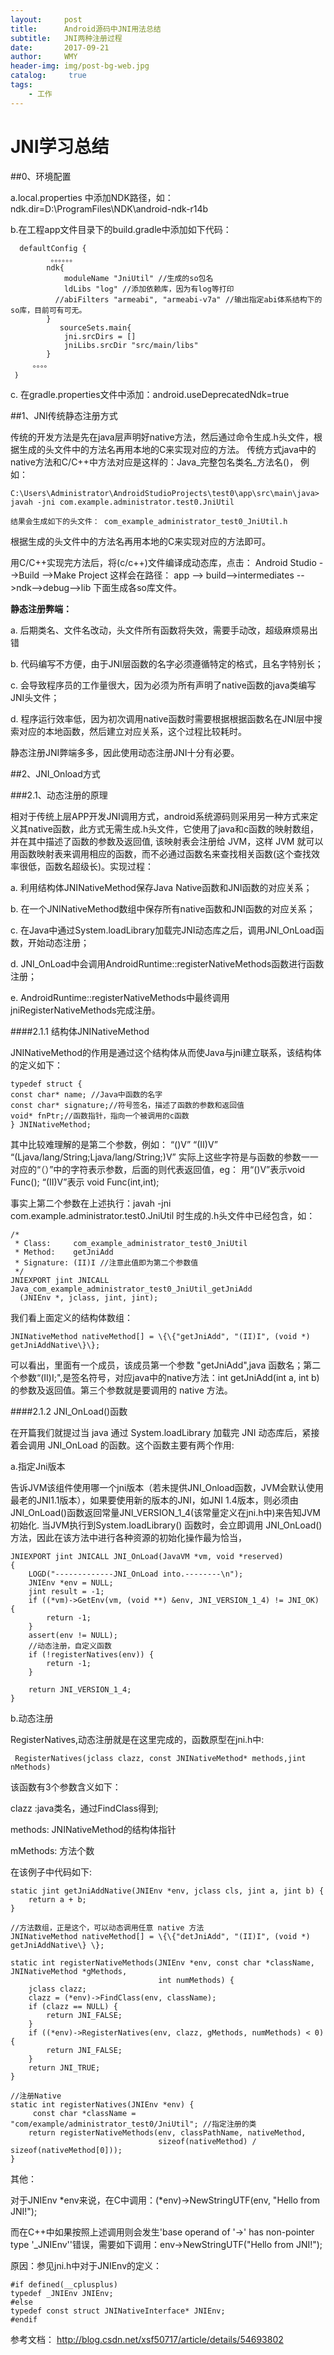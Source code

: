 ```yaml
---
layout:     post
title:      Android源码中JNI用法总结
subtitle:   JNI两种注册过程
date:       2017-09-21
author:     WMY
header-img: img/post-bg-web.jpg
catalog: 	 true
tags: 
    - 工作
---
```



# JNI学习总结


##0、环境配置

a.local.properties 中添加NDK路径，如：ndk.dir=D\:\\ProgramFiles\\NDK\\android-ndk-r14b

b.在工程app文件目录下的build.gradle中添加如下代码：

	  defaultConfig {
	         。。。。。。
	        ndk{
	            moduleName "JniUtil" //生成的so包名
	            ldLibs "log" //添加依赖库，因为有log等打印
	          //abiFilters "armeabi", "armeabi-v7a" //输出指定abi体系结构下的so库，目前可有可无。
	        }
	           sourceSets.main{
	            jni.srcDirs = []
	            jniLibs.srcDir "src/main/libs"
	        }
	     。。。。
	 ｝

c. 在gradle.properties文件中添加：android.useDeprecatedNdk=true 


##1、JNI传统静态注册方式

传统的开发方法是先在java层声明好native方法，然后通过命令生成.h头文件，根据生成的头文件中的方法名再用本地的C来实现对应的方法。
传统方式java中的native方法和C/C++中方法对应是这样的：Java_完整包名类名_方法名()， 例如：

	C:\Users\Administrator\AndroidStudioProjects\test0\app\src\main\java>
	javah -jni com.example.administrator.test0.JniUtil

	结果会生成如下的头文件： com_example_administrator_test0_JniUtil.h

根据生成的头文件中的方法名再用本地的C来实现对应的方法即可。

用C/C++实现完方法后，将(c/c++)文件编译成动态库，点击： Android Studio -->Build -->Make Project 这样会在路径： app --> build-->intermediates -->ndk-->debug-->lib 下面生成各so库文件。

**静态注册弊端：**

a. 后期类名、文件名改动，头文件所有函数将失效，需要手动改，超级麻烦易出错

b. 代码编写不方便，由于JNI层函数的名字必须遵循特定的格式，且名字特别长；

c. 会导致程序员的工作量很大，因为必须为所有声明了native函数的java类编写JNI头文件；

d. 程序运行效率低，因为初次调用native函数时需要根据根据函数名在JNI层中搜索对应的本地函数，然后建立对应关系，这个过程比较耗时。

静态注册JNI弊端多多，因此使用动态注册JNI十分有必要。


##2、JNI_Onload方式 


###2.1、动态注册的原理
 
相对于传统上层APP开发JNI调用方式，android系统源码则采用另一种方式来定义其native函数，此方式无需生成.h头文件，它使用了java和c函数的映射数组，并在其中描述了函数的参数及返回值, 该映射表会注册给 JVM，这样 JVM 就可以用函数映射表来调用相应的函数，而不必通过函数名来查找相关函数(这个查找效率很低，函数名超级长)。实现过程：

a. 利用结构体JNINativeMethod保存Java Native函数和JNI函数的对应关系；

b. 在一个JNINativeMethod数组中保存所有native函数和JNI函数的对应关系；

c. 在Java中通过System.loadLibrary加载完JNI动态库之后，调用JNI_OnLoad函数，开始动态注册；

d. JNI_OnLoad中会调用AndroidRuntime::registerNativeMethods函数进行函数注册；

e. AndroidRuntime::registerNativeMethods中最终调用jniRegisterNativeMethods完成注册。


####2.1.1 结构体JNINativeMethod

 JNINativeMethod的作用是通过这个结构体从而使Java与jni建立联系，该结构体的定义如下：

	typedef struct {
	const char* name; //Java中函数的名字
	const char* signature;//符号签名，描述了函数的参数和返回值
	void* fnPtr;//函数指针，指向一个被调用的c函数
	} JNINativeMethod;


其中比较难理解的是第二个参数，例如：
“()V” “(II)V”  “(Ljava/lang/String;Ljava/lang/String;)V”
实际上这些字符是与函数的参数一一对应的“（）”中的字符表示参数，后面的则代表返回值，eg：
用“()V”表示void Func(); “(II)V”表示 void Func(int,int);

事实上第二个参数在上述执行：javah -jni com.example.administrator.test0.JniUtil 时生成的.h头文件中已经包含，如：
	
	/*
	 * Class:     com_example_administrator_test0_JniUtil
	 * Method:    getJniAdd
	 * Signature: (II)I //注意此值即为第二个参数值
	 */
	JNIEXPORT jint JNICALL Java_com_example_administrator_test0_JniUtil_getJniAdd
	  (JNIEnv *, jclass, jint, jint);



我们看上面定义的结构体数组：

	JNINativeMethod nativeMethod[] = \{\{"getJniAdd", "(II)I", (void *) getJniAddNative\}\};
 
可以看出，里面有一个成员，该成员第一个参数 "getJniAdd",java 函数名；第二个参数“(II)I;",是签名符号，对应java中的native方法：int getJniAdd(int a, int b)的参数及返回值。第三个参数就是要调用的 native 方法。

####2.1.2 JNI_OnLoad()函数

在开篇我们就提过当 java 通过 System.loadLibrary 加载完 JNI 动态库后，紧接着会调用 JNI_OnLoad 的函数。这个函数主要有两个作用:

a.指定Jni版本

告诉JVM该组件使用哪一个jni版本（若未提供JNI_Onload函数，JVM会默认使用最老的JNI1.1版本），如果要使用新的版本的JNI，如JNI 1.4版本，则必须由JNI_OnLoad()函数返回常量JNI_VERSION_1_4(该常量定义在jni.h中)来告知JVM初始化.
当JVM执行到System.loadLibrary() 函数时，会立即调用 JNI_OnLoad() 方法，因此在该方法中进行各种资源的初始化操作最为恰当，

	JNIEXPORT jint JNICALL JNI_OnLoad(JavaVM *vm, void *reserved)
	{
	    LOGD("-------------JNI_OnLoad into.--------\n");
	    JNIEnv *env = NULL;
	    jint result = -1;
	    if ((*vm)->GetEnv(vm, (void **) &env, JNI_VERSION_1_4) != JNI_OK) {
	        return -1;
	    }
	    assert(env != NULL);
	    //动态注册，自定义函数
	    if (!registerNatives(env)) {
	        return -1;
	    }
	
	    return JNI_VERSION_1_4;
	}

b.动态注册

RegisterNatives,动态注册就是在这里完成的，函数原型在jni.h中:

	 RegisterNatives(jclass clazz, const JNINativeMethod* methods,jint nMethods)

该函数有3个参数含义如下：

clazz :java类名，通过FindClass得到; 

methods: JNINativeMethod的结构体指针

mMethods: 方法个数

在该例子中代码如下:
 
	static jint getJniAddNative(JNIEnv *env, jclass cls, jint a, jint b) {
	    return a + b;
	}	
 
	//方法数组，正是这个，可以动态调用任意 native 方法
	JNINativeMethod nativeMethod[] = \{\{"detJniAdd", "(II)I", (void *) getJniAddNative\} \};	
	
	static int registerNativeMethods(JNIEnv *env, const char *className, JNINativeMethod *gMethods,
	                                 int numMethods) {
	    jclass clazz;
	    clazz = (*env)->FindClass(env, className);
	    if (clazz == NULL) {
	        return JNI_FALSE;
	    }	
	    if ((*env)->RegisterNatives(env, clazz, gMethods, numMethods) < 0) {
	        return JNI_FALSE;
	    }	
	    return JNI_TRUE;
	}
	
	//注册Native
	static int registerNatives(JNIEnv *env) {
	     const char *className = "com/example/administrator_test0/JniUtil"; //指定注册的类
	    return registerNativeMethods(env, classPathName, nativeMethod,
	                                 sizeof(nativeMethod) / sizeof(nativeMethod[0]));
	}
 

其他： 

对于JNIEnv *env来说，在C中调用：(*env)->NewStringUTF(env, "Hello from JNI!");

而在C++中如果按照上述调用则会发生'base operand of '->' has non-pointer type '_JNIEnv''错误，需要如下调用：env->NewStringUTF("Hello from JNI!");

原因：参见jni.h中对于JNIEnv的定义：

	#if defined(__cplusplus)
	typedef _JNIEnv JNIEnv;
	#else
	typedef const struct JNINativeInterface* JNIEnv;
	#endif






参考文档：
http://blog.csdn.net/xsf50717/article/details/54693802


